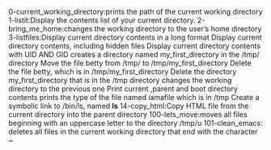 0-current_working_directory:prints the path of the current working directory
1-listit:Display the contents list of your current directory.
2-bring_me_home:changes the working directory to the user’s home directory
3-listfiles:Display current directory contents in a long format
Display current directory contents, including hidden files
Display current directory contents with UID AND GID
creates a directory named my_first_directory in the /tmp/ directory
Move the file betty from /tmp/ to /tmp/my_first_directory
Delete the file betty, which is in /tmp/my_first_directory
Delete the directory my_first_directory that is in the /tmp directory
changes the working directory to the previous one
Print current ,parent and boot directory contents
prints the type of the file named iamafile which is in /tmp
Create a symbolic link to /bin/ls, named __ls__
14-copy_html:Copy HTML file from the current directory into the parent directory
100-lets_move:moves all files beginning with an uppercase letter to the directory /tmp/u
101-clean_emacs: deletes all files in the current working directory that end with the character ~
